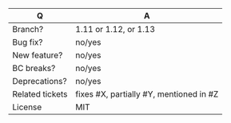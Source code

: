 | Q               | A                                                            |
|-----------------|--------------------------------------------------------------|
| Branch?         | 1.11 or 1.12, or 1.13 <!-- see the comment below -->         |
| Bug fix?        | no/yes                                                       |
| New feature?    | no/yes                                                       |
| BC breaks?      | no/yes                                                       |
| Deprecations?   | no/yes <!-- don't forget to update the UPGRADE-*.md file --> |
| Related tickets | fixes #X, partially #Y, mentioned in #Z                      |
| License         | MIT                                                          |

<!--
 - Bug fixes must be submitted against the 1.11 or 1.12 branch (the lowest possible)
 - Features and deprecations must be submitted against the 1.12 branch
 - Make sure that the correct base branch is set

 To be sure you are not breaking any Backward Compatibilities, check the documentation:
 https://docs.sylius.com/en/latest/book/organization/backward-compatibility-promise.html
-->
